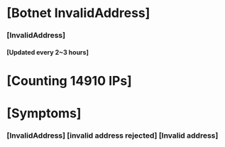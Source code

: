 # [Botnet InvalidAddress]
### [InvalidAddress]
#### [Updated every 2~3 hours]

# [Counting 14910 IPs]

# [Symptoms] 

###   [InvalidAddress] [invalid address rejected] [Invalid address]
